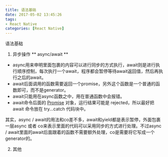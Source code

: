 ```yaml
---
title: 语法基础
date: 2017-05-02 13:45:26
tags:
- React Native
categories: [React Native]
---
```


语法基础

<!-- more -->

1. 异步操作 ** async/await **
 * async用来申明里面包裹的内容可以进行同步的方式执行，await则是进行执行顺序控制，每次执行一个await，程序都会暂停等待await返回值，然后再执行之后的await。
 * await后面调用的函数需要返回一个promise，另外这个函数是一个普通的函数即可，而不是generator。
 * await只能用在async函数之中，用在普通函数中会报错。
 * await命令后面的 [Promise](http://iyangyao.top/2017/05/03/Promise/) 对象，运行结果可能是 rejected，所以最好把 await 命令放在 try...catch 代码块中。

 其实，async / await的用法和co差不多，await和yield都是表示暂停，外面包裹一层async 或者 co来表示里面的代码可以采用同步的方式进行处理。不过async / await里面的await后面跟着的函数不需要额外处理，co是需要将它写成一个generator的。

2. 其他

